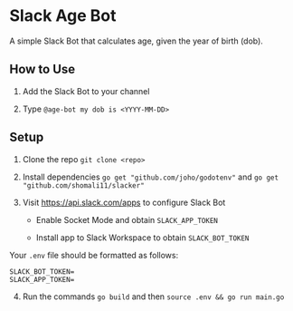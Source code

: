 # Slack Age Bot

A simple Slack Bot that calculates age, given the year of birth (dob).

## How to Use
1. Add the Slack Bot to your channel

2. Type ```@age-bot my dob is <YYYY-MM-DD>```

## Setup
1. Clone the repo ```git clone <repo>```

2. Install dependencies ```go get "github.com/joho/godotenv"``` and ```go get "github.com/shomali11/slacker"```

3. Visit https://api.slack.com/apps to configure Slack Bot 

    - Enable Socket Mode and obtain ```SLACK_APP_TOKEN```

    - Install app to Slack Workspace to obtain ```SLACK_BOT_TOKEN```
    
Your ```.env``` file should be formatted as follows:

```
SLACK_BOT_TOKEN=
SLACK_APP_TOKEN=
```

4. Run the commands ```go build``` and then ```source .env && go run main.go```

